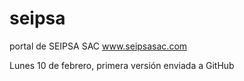 seipsa
======

portal de SEIPSA SAC  www.seipsasac.com

Lunes 10 de febrero, primera versión enviada a GitHub
